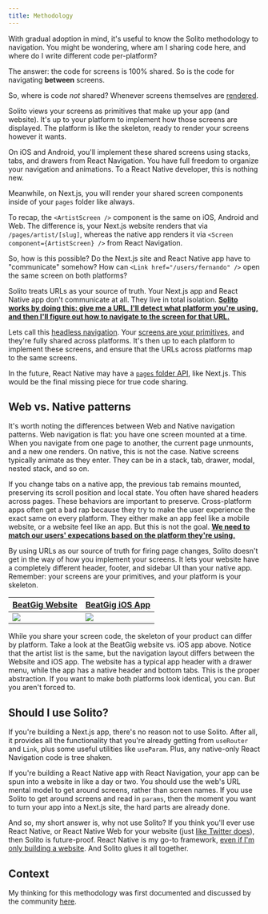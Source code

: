 ```yaml
---
title: Methodology
---
```


With gradual adoption in mind, it's useful to know the Solito methodology to navigation. You might be wondering, where am I sharing code here, and where do I write different code per-platform?

The answer: the code for screens is 100% shared. So is the code for navigating **between** screens.

So, where is code _not_ shared? Whenever screens themselves are <u>rendered</u>.

Solito views your screens as primitives that make up your app (and website). It's up to your platform to implement how those screens are displayed. The platform is like the skeleton, ready to render your screens however it wants.

On iOS and Android, you'll implement these shared screens using stacks, tabs, and drawers from React Navigation. You have full freedom to organize your navigation and animations. To a React Native developer, this is nothing new.

Meanwhile, on Next.js, you will render your shared screen components inside of your `pages` folder like always.

To recap, the `<ArtistScreen />` component is the same on iOS, Android and Web. The difference is, your Next.js website renders that via `/pages/artist/[slug]`, whereas the native app renders it via `<Screen component={ArtistScreen} />` from React Navigation.

So, how is this possible? Do the Next.js site and React Native app have to "communicate" somehow? How can `<Link href="/users/fernando" />` open the same screen on both platforms?

Solito treats URLs as your source of truth. Your Next.js app and React Native app don't communicate at all. They live in total isolation. <u>**Solito works by doing this: give me a URL, I'll detect what platform you're using, and then I'll figure out how to navigate to the screen for that URL.**</u>

Lets call this [headless navigation](https://github.com/axeldelafosse/expo-next-monorepo-example/pull/1#issuecomment-1005969004). Your [screens are your primitives](https://github.com/axeldelafosse/expo-next-monorepo-example/pull/1#issuecomment-1009185655), and they're fully shared across platforms. It's then up to each platform to implement these screens, and ensure that the URLs across platforms map to the same screens.

In the future, React Native may have a [`pages` folder API](https://github.com/EvanBacon/expo-auto-navigation-webpack), like Next.js. This would be the final missing piece for true code sharing.

## Web vs. Native patterns

It's worth noting the differences between Web and Native navigation patterns. Web navigation is flat: you have one screen mounted at a time. When you navigate from one page to another, the current page unmounts, and a new one renders. On native, this is not the case. Native screens typically animate as they enter. They can be in a stack, tab, drawer, modal, nested stack, and so on.

If you change tabs on a native app, the previous tab remains mounted, preserving its scroll position and local state. You often have shared headers across pages. These behaviors are important to preserve. Cross-platform apps often get a bad rap because they try to make the user experience the exact same on every platform. They either make an app feel like a mobile website, or a website feel like an app. But this is not the goal. <u>**We need to match our users' expecations based on the platform they're using.**</u>

By using URLs as our source of truth for firing page changes, Solito doesn't get in the way of how you implement your screens. It lets your website have a completely different header, footer, and sidebar UI than your native app. Remember: your screens are your primitives, and your platform is your skeleton.

| [BeatGig Website](https://beatgig.com/search) | [BeatGig iOS App](https://apps.apple.com/us/app/beatgig/id1355182285?platform=iphone) |
| --------------------------------------------- | ------------------------------------------------------------------------------------- |
| <img src="/img/site.jpg" />                   | <img src="/img/app.PNG" />                                                            |

While you share your screen code, the skeleton of your product can differ by platform. Take a look at the BeatGig website vs. iOS app above. Notice that the artist list is the same, but the navigation layout differs between the Website and iOS app. The website has a typical app header with a drawer menu, while the app has a native header and bottom tabs. This is the proper abstraction. If you want to make both platforms look identical, you can. But you aren't forced to.

## Should I use Solito?

If you're building a Next.js app, there's no reason not to use Solito. After all, it provides all the functionality that you're already getting from `useRouter` and `Link`, plus some useful utilities like `useParam`. Plus, any native-only React Navigation code is tree shaken.

If you're building a React Native app with React Navigation, your app can be spun into a website in like a day or two. You should use the web's URL mental model to get around screens, rather than screen names. If you use Solito to get around screens and read in `params`, then the moment you want to turn your app into a Next.js site, the hard parts are already done.

And so, my short answer is, why not use Solito? If you think you'll ever use React Native, or React Native Web for your website (just [like Twitter does](https://blog.twitter.com/engineering/en_us/topics/infrastructure/2019/buildingfasterwithcomponents)), then Solito is future-proof. React Native is my go-to framework, [even if I'm only building a website](https://www.youtube.com/watch?v=0lnbdRweJtA&t=22s). And Solito glues it all together.

## Context

My thinking for this methodology was first documented and discussed by the community [here](https://github.com/axeldelafosse/expo-next-monorepo-example/pull/1#issuecomment-1005969004).
